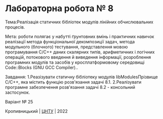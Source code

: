 ﻿# Лабораторна робота № 8

Тема:Реалізація статичних бібліотек модулів лінійних обчислювальних процесів.

Мета: роботи полягає у набутті ґрунтовних вмінь і практичних навичок реалізації метода функціональної декомпозиції задач, метода модульного (блочного) тестування, представлення мовою програмування С/С++ даних скалярних типів, арифметичних і логічних операцій, потокового введення й виведення інформації, розроблення програмних модулів та засобів у кросплатформовому середовищі Code::Blocks (GNU GCC Compiler)..


Завдання: 1.Реазізувати статичну бібліотеку модулів libModulesПрізвище C/C++, яка містить функцію розв'язання задачі 8.1. 2.Реалізувати програмне забезпечення розв'язання задачі 8.2 - консольний застосунок.

Варіант № 25


Кропивницький | <a href="http://www.kntu.kr.ua/">ЦНТУ</a> | 2022
